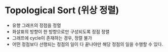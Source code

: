 # Topological Sort (위상 정렬)
* 유향 그래프의 정점을 정렬
* 화살표의 방향이 한 방향으로만 구성되도록 정점 정렬
* 그래프에 cycle이 존재하는 경우, 정렬 불가
* 어떤 정점보다 선행되는 정점의 일이 다 끝나야만 해당 정점의 일을 수행할 수 있다.
